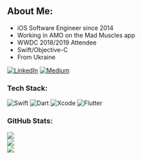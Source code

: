 ## About Me:
- iOS Software Engineer since 2014
- Working in AMO on the Mad Muscles app
- WWDC 2018/2019 Attendee
- Swift/Objective-C
- From Ukraine

[![LinkedIn](https://img.shields.io/badge/LinkedIn-%230077B5.svg?logo=linkedin&logoColor=white)](https://linkedin.com/in/multimediasuite) [![Medium](https://img.shields.io/badge/Medium-12100E?logo=medium&logoColor=white)](https://medium.com/@ihorpro) 

### Tech Stack:
![Swift](https://img.shields.io/badge/swift-F54A2A?style=for-the-badge&logo=swift&logoColor=white) ![Dart](https://img.shields.io/badge/dart-%230175C2.svg?style=for-the-badge&logo=dart&logoColor=white) ![Xcode](https://img.shields.io/badge/xcode-%2300599C.svg?style=for-the-badge&logo=xcode&logoColor=white) ![Flutter](https://img.shields.io/badge/Flutter-%2302569B.svg?style=for-the-badge&logo=Flutter&logoColor=white)
### GitHub Stats:
![](https://github-readme-stats.vercel.app/api?username=Multimediasuite&theme=dark&hide_border=false&include_all_commits=false&count_private=false)<br/>
![](https://github-readme-streak-stats.herokuapp.com/?user=Multimediasuite&theme=dark&hide_border=false)<br/>
![](https://github-readme-stats.vercel.app/api/top-langs/?username=Multimediasuite&theme=dark&hide_border=false&include_all_commits=false&count_private=false&layout=compact)
